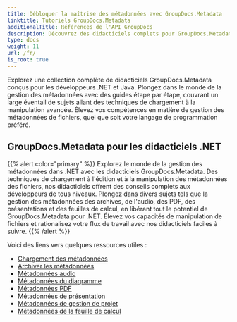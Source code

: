 ```yaml
---
title: Débloquer la maîtrise des métadonnées avec GroupDocs.Metadata
linktitle: Tutoriels GroupDocs.Metadata
additionalTitle: Références de l'API GroupDocs
description: Découvrez des didacticiels complets pour GroupDocs.Metadata sur toutes les plateformes. Maîtrisez la gestion des métadonnées dans .NET et Java sans effort.
type: docs
weight: 11
url: /fr/
is_root: true
---
```


Explorez une collection complète de didacticiels GroupDocs.Metadata conçus pour les développeurs .NET et Java. Plongez dans le monde de la gestion des métadonnées avec des guides étape par étape, couvrant un large éventail de sujets allant des techniques de chargement à la manipulation avancée. Élevez vos compétences en matière de gestion des métadonnées de fichiers, quel que soit votre langage de programmation préféré.

## GroupDocs.Metadata pour les didacticiels .NET
{{% alert color="primary" %}}
Explorez le monde de la gestion des métadonnées dans .NET avec les didacticiels GroupDocs.Metadata. Des techniques de chargement à l'édition et à la manipulation des métadonnées des fichiers, nos didacticiels offrent des conseils complets aux développeurs de tous niveaux. Plongez dans divers sujets tels que la gestion des métadonnées des archives, de l'audio, des PDF, des présentations et des feuilles de calcul, en libérant tout le potentiel de GroupDocs.Metadata pour .NET. Élevez vos capacités de manipulation de fichiers et rationalisez votre flux de travail avec nos didacticiels faciles à suivre.
{{% /alert %}}

Voici des liens vers quelques ressources utiles :
 
- [Chargement des métadonnées](./net/metadata-loading/)
- [Archiver les métadonnées](./net/archive-metadata/)
- [Métadonnées audio](./net/audio-metadata/)
- [Métadonnées du diagramme](./net/diagram-metadata/)
- [Métadonnées PDF](./net/pdf-metadata/)
- [Métadonnées de présentation](./net/presentation-metadata/)
- [Métadonnées de gestion de projet](./net/project-management-metadata/)
- [Métadonnées de la feuille de calcul](./net/spreadsheet-metadata/)



